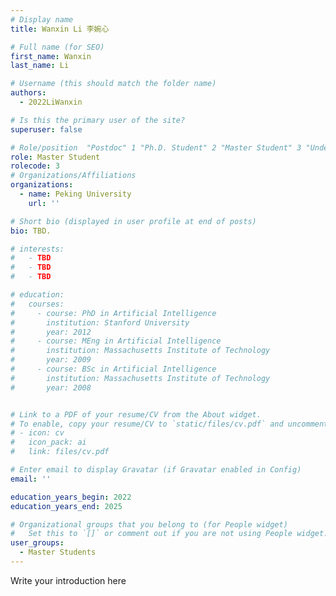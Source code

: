 ```yaml
---
# Display name
title: Wanxin Li 李婉心

# Full name (for SEO)
first_name: Wanxin
last_name: Li

# Username (this should match the folder name)
authors:
  - 2022LiWanxin

# Is this the primary user of the site?
superuser: false

# Role/position  "Postdoc" 1 "Ph.D. Student" 2 "Master Student" 3 "Undergradute Student" 4
role: Master Student
rolecode: 3
# Organizations/Affiliations
organizations:
  - name: Peking University
    url: ''

# Short bio (displayed in user profile at end of posts)
bio: TBD.

# interests:
#   - TBD
#   - TBD
#   - TBD

# education:
#   courses:
#     - course: PhD in Artificial Intelligence
#       institution: Stanford University
#       year: 2012
#     - course: MEng in Artificial Intelligence
#       institution: Massachusetts Institute of Technology
#       year: 2009
#     - course: BSc in Artificial Intelligence
#       institution: Massachusetts Institute of Technology
#       year: 2008


# Link to a PDF of your resume/CV from the About widget.
# To enable, copy your resume/CV to `static/files/cv.pdf` and uncomment the lines below.
# - icon: cv
#   icon_pack: ai
#   link: files/cv.pdf

# Enter email to display Gravatar (if Gravatar enabled in Config)
email: ''

education_years_begin: 2022
education_years_end: 2025

# Organizational groups that you belong to (for People widget)
#   Set this to `[]` or comment out if you are not using People widget.
user_groups:
  - Master Students
---
```


Write your introduction here